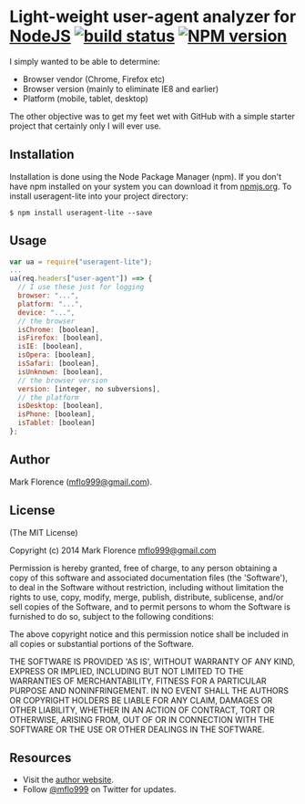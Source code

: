 # Light-weight user-agent analyzer for [NodeJS](http://nodejs.org/) [![build status](https://secure.travis-ci.org/mflorence99/useragent-lite.png)](http://travis-ci.org/mflorence99/useragent-lite) [![NPM version](https://badge.fury.io/js/useragent-lite.png)](http://badge.fury.io/js/useragent-lite)

I simply wanted to be able to determine:

* Browser vendor (Chrome, Firefox etc)
* Browser version (mainly to eliminate IE8 and earlier)
* Platform (mobile, tablet, desktop)

The other objective was to get my feet wet with GitHub with a simple starter project that certainly only I will ever use.


## Installation

Installation is done using the Node Package Manager (npm). If you don't have npm installed on your system you can download it from [npmjs.org](http://npmjs.org/). To install useragent-lite into your project directory:

    $ npm install useragent-lite --save


## Usage
```javascript
var ua = require("useragent-lite");
...
ua(req.headers["user-agent"]) ==> {
  // I use these just for logging
  browser: "...",
  platform: "...",
  device: "...",
  // the browser
  isChrome: [boolean],
  isFirefox: [boolean],
  isIE: [boolean],
  isOpera: [boolean],
  isSafari: [boolean],
  isUnknown: [boolean],
  // the browser version
  version: [integer, no subversions],
  // the platform
  isDesktop: [boolean],
  isPhone: [boolean],
  isTablet: [boolean]
};
```


## Author

Mark Florence (mflo999@gmail.com).


## License

(The MIT License)

Copyright (c) 2014 Mark Florence <mflo999@gmail.com>

Permission is hereby granted, free of charge, to any person obtaining
a copy of this software and associated documentation files (the
'Software'), to deal in the Software without restriction, including
without limitation the rights to use, copy, modify, merge, publish,
distribute, sublicense, and/or sell copies of the Software, and to
permit persons to whom the Software is furnished to do so, subject to
the following conditions:

The above copyright notice and this permission notice shall be
included in all copies or substantial portions of the Software.

THE SOFTWARE IS PROVIDED 'AS IS', WITHOUT WARRANTY OF ANY KIND,
EXPRESS OR IMPLIED, INCLUDING BUT NOT LIMITED TO THE WARRANTIES OF
MERCHANTABILITY, FITNESS FOR A PARTICULAR PURPOSE AND NONINFRINGEMENT.
IN NO EVENT SHALL THE AUTHORS OR COPYRIGHT HOLDERS BE LIABLE FOR ANY
CLAIM, DAMAGES OR OTHER LIABILITY, WHETHER IN AN ACTION OF CONTRACT,
TORT OR OTHERWISE, ARISING FROM, OUT OF OR IN CONNECTION WITH THE
SOFTWARE OR THE USE OR OTHER DEALINGS IN THE SOFTWARE.


## Resources

- Visit the [author website](http://mflo.info).
- Follow [@mflo999](https://twitter.com/#!/mflo999) on Twitter for updates.

